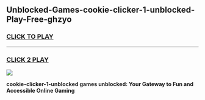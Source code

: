 
## Unblocked-Games-cookie-clicker-1-unblocked-Play-Free-ghzyo
<h3>
<a href="https://premium76.site?title=cookie-clicker-1-unblocked&ref=23A">CLICK TO PLAY</a></h3>
<hr>

<h3>
<a href="https://premium76.site?title=cookie-clicker-1-unblocked&ref=23A">CLICK 2 PLAY</a>
  
</h3>

<a href="https://premium76.site?title=cookie-clicker-1-unblocked&ref=23A"><img src="https://clearcache.store/games.png"></a>


**cookie-clicker-1-unblocked games unblocked: Your Gateway to Fun and Accessible Online Gaming**
